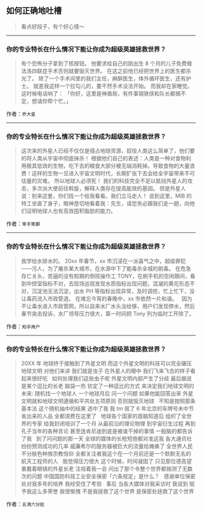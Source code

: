 ## 如何正确地吐槽

> 看点好段子，有个好心情～


 
---

### 你的专业特长在什么情况下能让你成为超级英雄拯救世界？

> 有个恐怖分子拿到了核按钮。
> 他要求给自己的刚出生 8 个月的儿子免费做法洛四联症手术否则就要毁灭世界。
> 在这之前他已经把世界上的医生都杀光了。
> 除了一个手术间里的我们主任，麻醉医生，体外循环医生，还有护士。
> 就差我这样一个拉勾儿的，要不然手术没法开始。
> 而我却在家睡觉。
> 这时候电话响了：
> 「你好，这里是神盾局，有件事钢铁侠和队长都搞不定，想请你帮个忙。」


作者：`乔大星`

---

### 你的专业特长在什么情况下能让你成为超级英雄拯救世界？

> 这次来的外星人已经不仅仅是侵占地球资源，奴役人类这么简单了，他们要的将人类从宇宙中彻底抹杀！
> 根据他们自己的表述：人类是一种对食物利用极其低效的生物，吃下去的粮食大部分被无端消耗掉。导致食物的大量浪费！这样的生物一旦进入宇宙文明时代，长期扩张下去会给全宇宙带来不可估量的灾难。
> 所以地球人必须死！
> 我们的科技完全不足以抵挡外星人的攻击，多次派大使前往斡旋，解释人类存在提高能效的基因。
> 但是外星人说：别来这套，你们找一个给我看看。我们立马走人！
> 说到这里，MIB 的特工坐直了身子，眼神恳切地看着我：先生，请您务必跟我们走一趟，向他们证明地球人也有高效囤积脂肪的能力。


作者：`笨手笨脚`

---

### 你的专业特长在什么情况下能让你成为超级英雄拯救世界？

> 我学给水排水的。
> 20xx 年春节，xx 市沉浸在一派喜气之中，超级罪犯——污人，为了屠杀某大城市，在水源中下了能毒杀全城的剧毒。
> 在危急存亡关头，苦逼的没有假期的倒班操作工 TONY，在刷手机的空闲期间，看到中控室指标不对，去现场巡视发现水质指标出现问题，混凝的黄花形态不对，沉淀池无法沉淀，出水 PH 等指标出现异常，及时调控，忙上忙下，没让毒药流入市政管道。
> 在难忘今宵的春晚中，xx 市依然一片和谐。
>  
> 因为不让毒水进入市政管网，所以自来水厂水头没给够，用户们发现停水，然后春节突击投诉，水厂领导压力很大，第一时间把 Tony 列为临时工开除了。


作者：`知乎用户`

---

### 你的专业特长在什么情况下能让你成为超级英雄拯救世界？

> 20XX 年
> 地球终于接触到了外星文明
> 而这个外星文明的科技可以完全碾压地球文明
> 对他们来讲
> 我们就是虫子
> 在外星人的眼中
> 我们飞来飞去的样子看起来很好吃
>  
> 如何处理我们这些虫子呢
> 外星文明内部产生了分歧
> 最后据说是某个逗比的长老
> 脑袋一热
> 钦定了一种逗比的方式
> 来决定我们地球文明的未来:
> 随机找一个地球人
> 一个地球月后
> 问一个问题
> 如果他能回答出来
> 外星文明就和地球文明遵循和平共处五项原则
> 否则就毁灭地球
>  
> 不知是按照那条基本法
> 这个随机抽中的结果
> 选中了我
> 我 tm 摇了 6 年北京的车牌号未中节省出来的人品
> 全都浪费在这里了
>  
> 地球各个国家的首脑知道后
> 组织了全世界的专家
> 给我封闭培训了一个月
> 从最前沿的理论物理
> 到宇宙衍生过程
> 再到孔子当年的各种言论
> 甚至连肯尼迪到底是被谁干掉的事情
> 一股脑的都告诉了我
>  
> 到了问问题的那一天
> 全球的媒体的长枪短炮都对准这我
> 各大通讯社纷纷预测成功的几率
> 威廉希尔的服务器被巨大的流量给瘫痪了
> 全世界人民
> 不分肤色种族宗教信仰
> 全都关注者我这个在一个月前还是一个默默无名的航天工程师的人
>  
> 我觉得压力很大
> 这个时候，时间凝固了
> 只见那位德高望重戴着眼镜的外星长老
> 注视着我一会
> 问出了那个令整个世界都揣测了无数次的问题
> 中国国防科技工业安全保密「六条规定」是什么？
>  
> 感谢单位保密处对我多年的培养
> 我经受住了考验
>  
> 事后
> 当各大媒体对我采访时
> 我说到
> 赋予我这么多荣誉
> 我很惭愧
> 不是我拯救了这个世界
> 是保密处拯救了这个世界


作者：`五清六分批`